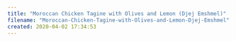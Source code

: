```yaml
---
title: "Moroccan Chicken Tagine with Olives and Lemon (Djej Emshmel)"
filename: "Moroccan-Chicken-Tagine-with-Olives-and-Lemon-Djej-Emshmel"
created: 2020-04-02 17:34:53
---
```

